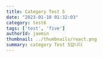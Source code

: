 ```yaml
---
title: Category Test 5
date: "2023-01-18 01:32:03"
category: test6
tags: ['test', 'five']
authorId: jaemin
thumbnail: ../thumbnails/react.png
summary: category Test 5입니다
---
```


